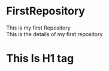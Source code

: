 # FirstRepository
This is my first Repository
<br>
This is the details of my first repository
<H1>This Is H1 tag</H1>